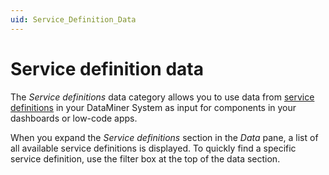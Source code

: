 ```yaml
---
uid: Service_Definition_Data
---
```


# Service definition data

The *Service definitions* data category allows you to use data from [service definitions](xref:srm_definitions#service-definition) in your DataMiner System as input for components in your dashboards or low-code apps.

When you expand the *Service definitions* section in the *Data* pane, a list of all available service definitions is displayed. To quickly find a specific service definition, use the filter box at the top of the data section.
